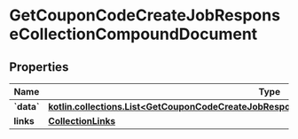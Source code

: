 
# GetCouponCodeCreateJobResponseCollectionCompoundDocument

## Properties
| Name | Type | Description | Notes |
| ------------ | ------------- | ------------- | ------------- |
| **&#x60;data&#x60;** | [**kotlin.collections.List&lt;GetCouponCodeCreateJobResponseCollectionCompoundDocumentDataInner&gt;**](GetCouponCodeCreateJobResponseCollectionCompoundDocumentDataInner.md) |  |  |
| **links** | [**CollectionLinks**](CollectionLinks.md) |  |  [optional] |



